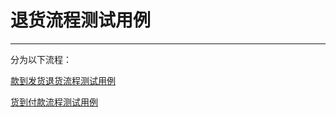 # 退货流程测试用例

---

分为以下流程：

[款到发货退货流程测试用例](/ce-shi-yong-li/tui-huo-liu-cheng/kuan-dao-fa-huo-tui-huo.md)

[货到付款流程测试用例](/ce-shi-yong-li/tui-huo-liu-cheng/huo-dao-fu-6b3e08-tui-huo.md)

